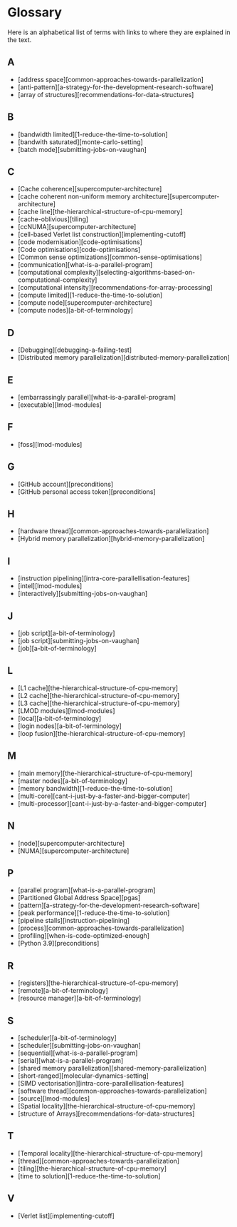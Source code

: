 # Glossary

Here is an alphabetical list of terms with links to where they are explained in the text.

## A

- [address space][common-approaches-towards-parallelization]
- [anti-pattern][a-strategy-for-the-development-research-software]
- [array of structures][recommendations-for-data-structures]

## B

- [bandwidth limited][1-reduce-the-time-to-solution]
- [bandwith saturated][monte-carlo-setting]
- [batch mode][submitting-jobs-on-vaughan]

## C

- [Cache coherence][supercomputer-architecture]
- [cache coherent non-uniform memory architecture][supercomputer-architecture]
- [cache line][the-hierarchical-structure-of-cpu-memory]
- [cache-oblivious][tiling]
- [ccNUMA][supercomputer-architecture]
- [cell-based Verlet list construction][implementing-cutoff]
- [code modernisation][code-optimisations]
- [Code optimisations][code-optimisations]
- [Common sense optimizations][common-sense-optimisations]
- [communication][what-is-a-parallel-program]
- [computational complexity][selecting-algorithms-based-on-computational-complexity]
- [computational intensity][recommendations-for-array-processing]
- [compute limited][1-reduce-the-time-to-solution]
- [compute node][supercomputer-architecture]
- [compute nodes][a-bit-of-terminology]

## D

- [Debugging][debugging-a-failing-test]
- [Distributed memory parallelization][distributed-memory-parallelization]

## E

- [embarrassingly parallel][what-is-a-parallel-program]
- [executable][lmod-modules]

## F

- [foss][lmod-modules]

## G

- [GitHub account][preconditions]
- [GitHub personal access token][preconditions]

## H

- [hardware thread][common-approaches-towards-parallelization]
- [Hybrid memory parallelization][hybrid-memory-parallelization]

## I

- [instruction pipelining][intra-core-parallellisation-features]
- [intel][lmod-modules]
- [interactively][submitting-jobs-on-vaughan]

## J

- [job script][a-bit-of-terminology]
- [job script][submitting-jobs-on-vaughan]
- [job][a-bit-of-terminology]

## L

- [L1 cache][the-hierarchical-structure-of-cpu-memory]
- [L2 cache][the-hierarchical-structure-of-cpu-memory]
- [L3 cache][the-hierarchical-structure-of-cpu-memory]
- [LMOD modules][lmod-modules]
- [local][a-bit-of-terminology]
- [login nodes][a-bit-of-terminology]
- [loop fusion][the-hierarchical-structure-of-cpu-memory]

## M

- [main memory][the-hierarchical-structure-of-cpu-memory]
- [master nodes][a-bit-of-terminology]
- [memory bandwidth][1-reduce-the-time-to-solution]
- [multi-core][cant-i-just-by-a-faster-and-bigger-computer]
- [multi-processor][cant-i-just-by-a-faster-and-bigger-computer]

## N

- [node][supercomputer-architecture]
- [NUMA][supercomputer-architecture]

## P

- [parallel program][what-is-a-parallel-program]
- [Partitioned Global Address Space][pgas]
- [pattern][a-strategy-for-the-development-research-software]
- [peak performance][1-reduce-the-time-to-solution]
- [pipeline stalls][instruction-pipelining]
- [process][common-approaches-towards-parallelization]
- [profiling][when-is-code-optimized-enough]
- [Python 3.9][preconditions]

## R

- [registers][the-hierarchical-structure-of-cpu-memory]
- [remote][a-bit-of-terminology]
- [resource manager][a-bit-of-terminology]

## S

- [scheduler][a-bit-of-terminology]
- [scheduler][submitting-jobs-on-vaughan]
- [sequential][what-is-a-parallel-program]
- [serial][what-is-a-parallel-program]
- [shared memory parallelization][shared-memory-parallelization]
- [short-ranged][molecular-dynamics-setting]
- [SIMD vectorisation][intra-core-parallellisation-features]
- [software thread][common-approaches-towards-parallelization]
- [source][lmod-modules]
- [Spatial locality][the-hierarchical-structure-of-cpu-memory]
- [structure of Arrays][recommendations-for-data-structures]

## T

- [Temporal locality][the-hierarchical-structure-of-cpu-memory]
- [thread][common-approaches-towards-parallelization]
- [tiling][the-hierarchical-structure-of-cpu-memory]
- [time to solution][1-reduce-the-time-to-solution]

## V

- [Verlet list][implementing-cutoff]
